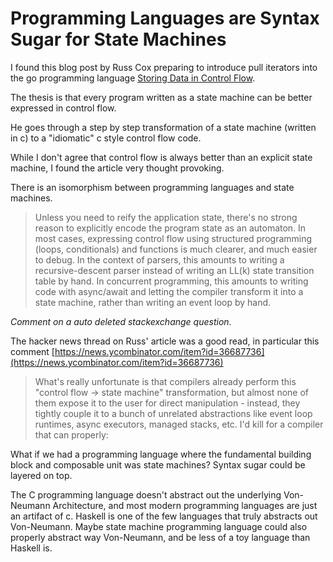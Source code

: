 # Programming Languages are Syntax Sugar for State Machines

I found this blog post by Russ Cox preparing to introduce pull iterators into the go programming language
[Storing Data in Control Flow](https://research.swtch.com/pcdata).

The thesis is that every program written as a state machine can be better expressed in control flow.

He goes through a step by step transformation of a state machine (written in c) to a "idiomatic" c style control flow code.

While I don't agree that control flow is always better than an explicit state machine,
I found the article very thought provoking.

There is an isomorphism between programming languages and state machines.

> Unless you need to reify the application state, there's no strong reason to explicitly encode the program state as an automaton. In most cases, expressing control flow using structured programming (loops, conditionals) and functions is much clearer, and much easier to debug. In the context of parsers, this amounts to writing a recursive-descent parser instead of writing an LL(k) state transition table by hand. In concurrent programming, this amounts to writing code with async/await and letting the compiler transform it into a state machine, rather than writing an event loop by hand.

*Comment on a auto deleted stackexchange question*.

The hacker news thread on Russ' article was a good read,
in particular this comment [https://news.ycombinator.com/item?id=36687736](https://news.ycombinator.com/item?id=36687736)
> What's really unfortunate is that compilers already perform this "control flow -> state machine" transformation, but almost none of them expose it to the user for direct manipulation - instead, they tightly couple it to a bunch of unrelated abstractions like event loop runtimes, async executors, managed stacks, etc. I'd kill for a compiler that can properly:

What if we had a programming language where the fundamental building block and composable unit was state machines?
Syntax sugar could be layered on top.

The C programming language doesn't abstract out the underlying Von-Neumann Architecture, and most modern programming languages are just an artifact of c.
Haskell is one of the few languages that truly abstracts out Von-Neumann.
Maybe state machine programming language could also properly abstract way Von-Neumann,
and be less of a toy language than Haskell is.


